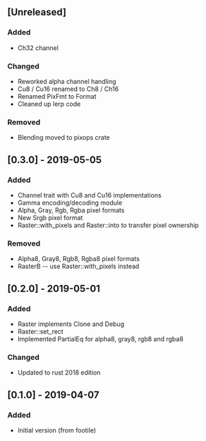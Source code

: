 ## [Unreleased]

### Added
* Ch32 channel
### Changed
* Reworked alpha channel handling
* Cu8 / Cu16 renamed to Ch8 / Ch16
* Renamed PixFmt to Format
* Cleaned up lerp code
### Removed
* Blending moved to pixops crate

## [0.3.0] - 2019-05-05
### Added
* Channel trait with Cu8 and Cu16 implementations
* Gamma encoding/decoding module
* Alpha, Gray, Rgb, Rgba pixel formats
* New Srgb pixel format
* Raster::with_pixels and Raster::into to transfer pixel ownership
### Removed
* Alpha8, Gray8, Rgb8, Rgba8 pixel formats
* RasterB -- use Raster::with_pixels instead

## [0.2.0] - 2019-05-01
### Added
* Raster implements Clone and Debug
* Raster::set_rect
* Implemented PartialEq for alpha8, gray8, rgb8 and rgba8
### Changed
* Updated to rust 2018 edition

## [0.1.0] - 2019-04-07
### Added
* Initial version (from footile)

